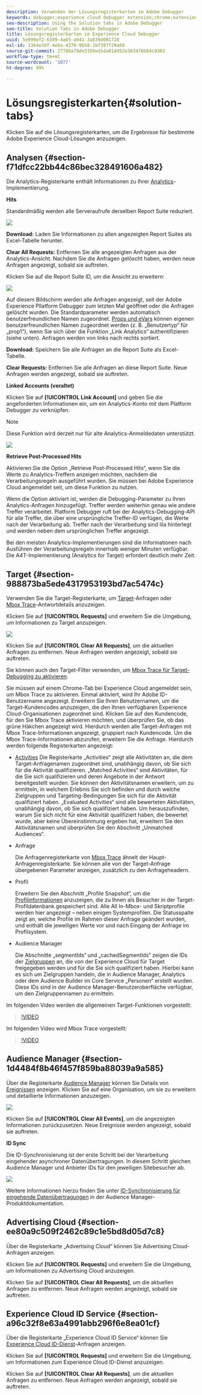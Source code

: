 ```yaml
---
description: Verwenden der Lösungsregisterkarten im Adobe Debugger
keywords: debugger;experience cloud debugger extension;chrome;extension;summary;clear;requests;solutions;solution;information;analytics;target;audience manager;media optimizer;amo;id service
seo-description: Using the Solution tabs in Adobe Debugger
seo-title: Solution Tabs in Adobe Debugger
title: Lösungsregisterkarten im Experience Cloud Debugger
uuid: 5e999ef2-6399-4ab5-a841-3a839d081728
exl-id: 1364e3df-4eba-4270-9b58-1bf397f29a60
source-git-commit: 2778ba78de3350ed1da01d452e303476b04c0303
workflow-type: tm+mt
source-wordcount: '1077'
ht-degree: 99%

---
```


# Lösungsregisterkarten{#solution-tabs}

Klicken Sie auf die Lösungsregisterkarten, um die Ergebnisse für bestimmte Adobe Experience Cloud-Lösungen anzuzeigen.

## Analysen {#section-f71dfcc22bb44c86bec328491606a482}

Die Analytics-Registerkarte enthält Informationen zu Ihrer [Analytics](https://docs.adobe.com/content/help/de-DE/analytics/landing/home.html)-Implementierung.

**Hits**

Standardmäßig werden alle Serveraufrufe derselben Report Suite reduziert.

![](assets/analytics-hits.jpg)

**Download:** Laden Sie Informationen zu allen angezeigten Report Suites als Excel-Tabelle herunter.

**Clear All Requests:** Entfernen Sie alle angezeigten Anfragen aus der Analytics-Ansicht. Nachdem Sie die Anfragen gelöscht haben, werden neue Anfragen angezeigt, sobald sie auftreten.

Klicken Sie auf die Report Suite ID, um die Ansicht zu erweitern:

![](assets/analytics-hits-expand.jpg)

Auf diesem Bildschirm werden alle Anfragen angezeigt, seit der Adobe Experience Pllatform Debugger zum letzten Mal geöffnet oder die Anfragen gelöscht wurden. Die Standardparameter werden automatisch benutzerfreundlichen Namen zugeordnet. [Props und eVars](https://docs.adobe.com/content/help/de-DE/analytics/implementation/vars/page-vars/evar.html) können eigenen benutzerfreundlichen Namen zugeordnet werden (z. B. „Benutzertyp“ für „prop1“), wenn Sie sich über die Funktion „Link Analytics“ authentifizieren (siehe unten). Anfragen werden von links nach rechts sortiert.

**Download:** Speichern Sie alle Anfragen an die Report Suite als Excel-Tabelle.

**Clear Requests:** Entfernen Sie alle Anfragen an diese Report Suite. Neue Anfragen werden angezeigt, sobald sie auftreten.

**Linked Accounts (veraltet)**

Klicken Sie auf **[!UICONTROL Link Account]** und geben Sie die angeforderten Informationen ein, um ein Analytics-Konto mit dem Platform Debugger zu verknüpfen.

>[!NOTE]
>
>Diese Funktion wird derzeit nur für alte Analytics-Anmeldedaten unterstützt.

![](assets/analytics-link-account.jpg)

**Retrieve Post-Processed Hits**

Aktivieren Sie die Option „Retrieve Post-Processed Hits“, wenn Sie die Werte zu Analytics-Treffern anzeigen möchten, nachdem die Verarbeitungsregeln ausgeführt wurden. Sie müssen bei Adobe Experience Cloud angemeldet seit, um diese Funktion zu nutzen.

Wenn die Option aktiviert ist, werden die Debugging-Parameter zu Ihren Analytics-Anfragen hinzugefügt. Treffer werden weiterhin genau wie andere Treffer verarbeitet. Platform Debugger ruft bei der Analytics-Debugging-API für alle Treffer, die über eine ursprüngliche Treffer-ID verfügen, die Werte nach der Verarbeitung ab. Treffer nach der Verarbeitung sind lila hinterlegt und werden neben dem ursprünglichen Treffer angezeigt.

Bei den meisten Analytics-Implementierungen sind die Informationen nach Ausführen der Verarbeitungsregeln innerhalb weniger Minuten verfügbar. Die A4T-Implementierung (Analytics for Target) erfordert deutlich mehr Zeit.

## Target {#section-988873ba5ede4317953193bd7ac5474c}

Verwenden Sie die Target-Registerkarte, um [Target](https://docs.adobe.com/content/help/de-DE/target/using/target-home.html)-Anfragen oder [Mbox Trace](https://docs.adobe.com/content/help/de-DE/target/using/activities/troubleshoot-activities/content-trouble.html)-Antwortdetails anzuzeigen.

Klicken Sie auf **[!UICONTROL Requests]** und erweitern Sie die Umgebung, um Informationen zu Target anzuzeigen.

![](assets/target-requests.jpg)

Klicken Sie auf **[!UICONTROL Clear All Requests]**, um die aktuellen Anfragen zu entfernen. Neue Anfragen werden angezeigt, sobald sie auftreten.

Sie können auch den Target-Filter verwenden, um [Mbox Trace für Target-Debugging zu aktivieren](https://docs.adobe.com/content/help/de-DE/target/using/activities/troubleshoot-activities/content-trouble.html).

Sie müssen auf einem Chrome-Tab bei Experience Cloud angemeldet sein, um Mbox Trace zu aktivieren. Einmal aktiviert, wird Ihr Adobe ID-Benutzername angezeigt. Erweitern Sie Ihren Benutzernamen, um die Target-Kundencodes anzuzeigen, die den Ihnen verfügbaren Experience Cloud-Organisationen zugeordnet sind. Klicken Sie auf den Kundencode, für den Sie Mbox Trace aktivieren möchten, und überprüfen Sie, ob das grüne Häkchen angezeigt wird. Hierdurch werden alle Target-Anfragen mit Mbox Trace-Informationen angezeigt, gruppiert nach Kundencode. Um die Mbox Trace-Informationen abzurufen, erweitern Sie die Anfrage. Hierdurch werden folgende Registerkarten angezeigt:

* [Activities](https://docs.adobe.com/content/help/de-DE/target/using/activities/activities.html) Die Registerkarte „Activities“ zeigt alle Aktivitäten an, die dem Target-Anfragenamen zugeordnet sind, unabhängig davon, ob Sie sich für die Aktivität qualifizieren. „Matched Activities“ sind Aktivitäten, für die Sie sich qualifizieren und deren Angebote in der Antwort bereitgestellt wurden. Sie können den Aktivitätsnamen erweitern, um zu ermitteln, in welchem Erlebnis Sie sich befinden und durch welche Zielgruppen und Targeting-Bedingungen Sie sich für die Aktivität qualifiziert haben. „Evaluated Activities“ sind alle bewerteten Aktivitäten, unabhängig davon, ob Sie sich qualifiziert haben. Um herauszufinden, warum Sie sich nicht für eine Aktivität qualifiziert haben, die bewertet wurde, aber keine Übereinstimmung ergeben hat, erweitern Sie den Aktivitätsnamen und überprüfen Sie den Abschnitt „Unmatched Audiences“.

* Anfrage

   Die Anfragenregisterkarte von [Mbox Trace](https://docs.adobe.com/content/help/de-DE/target/using/activities/troubleshoot-activities/content-trouble.html) ähnelt der Haupt-Anfragenregisterkarte. Sie können alle von der Target-Anfrage übergebenen Parameter anzeigen, zusätzlich zu den Anfrageheadern.
* Profil

   Erweitern Sie den Abschnitt „Profile Snapshot“, um die [Profilinformationen](https://docs.adobe.com/content/help/de-DE/target/using/audiences/visitor-profiles/variables-profiles-parameters-methods.html) anzuzeigen, die zu Ihnen als Besucher in der Target-Profildatenbank gespeichert sind. Alle All In-Mbox- und Skriptprofile werden hier angezeigt – neben einigen Systemprofilen. Die Statusspalte zeigt an, welche Profile im Rahmen dieser Anfrage geändert wurden, und enthält die jeweiligen Werte vor und nach Eingang der Anfrage im Profilsystem.
* Audience Manager

   Die Abschnitte „segmentIds“ und „cachedSegmentIds“ zeigen die IDs der [Zielgruppen](https://docs.adobe.com/content/help/de-DE/target/using/audiences/target.html) an, die von der Experience Cloud für Target freigegeben werden und für die Sie sich qualifiziert haben. Hierbei kann es sich um Zielgruppen handeln, die in Audience Manager, Analytics oder dem Audience Builder im Core Service „Personen“ erstellt wurden. Diese IDs sind in der Audience Manager-Benutzeroberfläche verfügbar, um den Zielgruppennamen zu ermitteln.

Im folgenden Video werden die allgemeinen Target-Funktionen vorgestellt:

>[!VIDEO](https://video.tv.adobe.com/v/23115t2/)

Im folgenden Video wird Mbox Trace vorgestellt:

>[!VIDEO](https://video.tv.adobe.com/v/23113t2/)

## Audience Manager {#section-1d4484f8b46f457f859ba88039a9a585}

Über die Registerkarte [Audience Manager](https://docs.adobe.com/content/help/de-DE/audience-manager/user-guide/aam-home.html) können Sie Details von [Ereignissen](https://docs.adobe.com/content/help/de-DE/audience-manager/user-guide/api-and-sdk-code/dcs/dcs-event-calls/dcs-event-calls.html) anzeigen. Klicken Sie auf eine Organisation, um sie zu erweitern und detaillierte Informationen anzuzeigen.

![](assets/audience-manager.jpg)

Klicken Sie auf **[!UICONTROL Clear All Events]**, um die angezeigten Informationen zurückzusetzen. Neue Ereignisse werden angezeigt, sobald sie auftreten.

**ID Sync**

Die ID-Synchronisierung ist der erste Schritt bei der Verarbeitung eingehender asynchroner Datenübertragungen. In diesem Schritt gleichen Audience Manager und Anbieter IDs für den jeweiligen Sitebesucher ab.

![](assets/aam-idsync.jpg)

Weitere Informationen hierzu finden Sie unter [ID-Synchronisierung für eingehende Datenübertragungen](https://docs.adobe.com/content/help/de-DE/audience-manager/user-guide/implementation-integration-guides/sending-audience-data/batch-data-transfer-process/id-sync-http.html) in der Audience Manager-Produktdokumentation.

## Advertising Cloud {#section-ee80a9c509f2462c89c1e5bd8d05d7c8}

Über die Registerkarte „Advertising Cloud“ können Sie Advertising Cloud-Anfragen anzeigen.

Klicken Sie auf **[!UICONTROL Requests]** und erweitern Sie die Umgebung, um Informationen zu Advertising Cloud anzuzeigen.

Klicken Sie auf **[!UICONTROL Clear All Requests]**, um die aktuellen Anfragen zu entfernen. Neue Anfragen werden angezeigt, sobald sie auftreten.

## Experience Cloud ID Service {#section-a96c32f8e63a4991abb296f6e8ea01cf}

Über die Registerkarte „Experience Cloud ID Service“ können Sie [Experience Cloud ID-Dienst](https://docs.adobe.com/content/help/de-DE/id-service/using/home.html)-Anfragen anzeigen.

Klicken Sie auf **[!UICONTROL Requests]** und erweitern Sie die Umgebung, um Informationen zum Experience Cloud ID-Dienst anzuzeigen.

Klicken Sie auf **[!UICONTROL Clear All Requests]**, um die aktuellen Anfragen zu entfernen. Neue Anfragen werden angezeigt, sobald sie auftreten.
